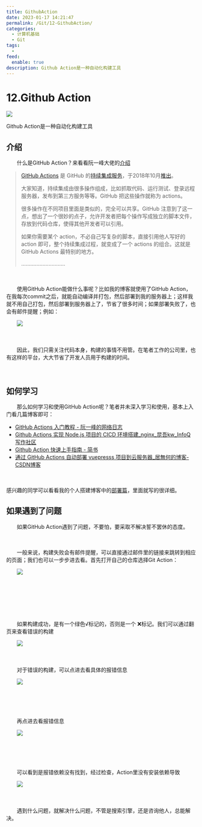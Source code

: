 ```yaml
---
title: GithubAction
date: 2023-01-17 14:21:47
permalink: /Git/12-GithubAction/
categories:
  - 计算机基础
  - Git
tags:
  - 
feed:
  enable: true
description: Github Action是一种自动化构建工具
---
```




# 12.Github Action

![](https://image.peterjxl.com/blog/66-20230115114614-rqo6ryp.jpg)

Github Action是一种自动化构建工具

<!-- more -->

## 介绍

　　什么是GitHub Action？来看看阮一峰大佬的[介绍](http://www.ruanyifeng.com/blog/2019/09/getting-started-with-github-actions.html)

> [GitHub Actions](https://github.com/features/actions) 是 GitHub 的[持续集成服务](https://www.ruanyifeng.com/blog/2015/09/continuous-integration.html)，于2018年10月[推出](https://github.blog/changelog/2018-10-16-github-actions-limited-beta/)。
>
> 大家知道，持续集成由很多操作组成，比如抓取代码、运行测试、登录远程服务器，发布到第三方服务等等。GitHub 把这些操作就称为 actions。
>
> 很多操作在不同项目里面是类似的，完全可以共享。GitHub 注意到了这一点，想出了一个很妙的点子，允许开发者把每个操作写成独立的脚本文件，存放到代码仓库，使得其他开发者可以引用。
>
> 如果你需要某个 action，不必自己写复杂的脚本，直接引用他人写好的 action 即可，整个持续集成过程，就变成了一个 actions 的组合。这就是 GitHub Actions 最特别的地方。
>
> .............................

　　‍

　　使用GitHub Action能做什么事呢？比如我的博客就使用了GitHub Action，在我每次commit之后，就能自动编译并打包，然后部署到我的服务器上；这样我就不用自己打包，然后部署到服务器上了，节省了很多时间；如果部署失败了，也会有邮件提醒；例如：

　　![](https://image.peterjxl.com/blog/image-20230115080906-g60gnf5.png)

　　‍

　　因此，我们只需关注代码本身，构建的事情不用管。在笔者工作的公司里，也有这样的平台，大大节省了开发人员用于构建的时间。

　　‍

## 如何学习

　　那么如何学习和使用GitHub Action呢？笔者并未深入学习和使用，基本上入门看几篇博客即可：

* [GitHub Actions 入门教程 - 阮一峰的网络日志](http://www.ruanyifeng.com/blog/2019/09/getting-started-with-github-actions.html)
* [Github Actions 实现 Node.js 项目的 CICD 环境搭建_nginx_昆吾kw_InfoQ写作社区](https://xie.infoq.cn/article/e12873ebbfab2db5570cfd2b2)
* [Github Action 快速上手指南 - 简书](https://www.jianshu.com/p/5406a3a4f3ba)
* [通过 GitHub Actions 自动部署 vuepresss 项目到云服务器_居無何的博客-CSDN博客](https://blog.csdn.net/weixin_50566466/article/details/122619366)

　　‍

感兴趣的同学可以看看我的个人搭建博客中的[部署篇](https://www.peterjxl.com/Blog/Deploy)，里面就写的很详细。

## 如果遇到了问题

　　如果GitHub Action遇到了问题，不要怕，要采取不解决誓不罢休的态度。

　　‍

　　一般来说，构建失败会有邮件提醒，可以直接通过邮件里的链接来跳转到相应的页面；我们也可以一步步进去看。首先打开自己的仓库选择Git Action：

　　![](https://image.peterjxl.com/blog/image-20230115081237-9u1icr4.png)

　　‍

　　‍

　　‍

　　如果构建成功，是有一个绿色√标记的，否则是一个 ❌标记。我们可以通过翻页来查看错误的构建

　　![](https://image.peterjxl.com/blog/image-20230115081430-jx2ajzn.png)

　　‍

　　对于错误的构建，可以点进去看具体的报错信息

　　![](https://image.peterjxl.com/blog/image-20221021215517-aqepof2.png)

　　‍

　　‍

　　再点进去看报错信息

　　![](https://image.peterjxl.com/blog/image-20221021215540-njqno83.png)

　　‍

　　

　　可以看到是报错依赖没有找到，经过检查，Action里没有安装依赖导致

　　![](https://image.peterjxl.com/blog/image-20221021215553-833m1ie.png)

　　‍

　　遇到什么问题，就解决什么问题，不管是搜索引擎，还是咨询他人，总能解决。
